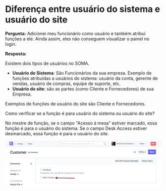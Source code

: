 # Diferença entre usuário do sistema e usuário do site


**Pergunta:** Adicionei meu funcionário como usuário e também atribuí funções a ele. Ainda assim, eles não conseguem visualizar o painel no login.


**Resposta:**


Existem dois tipos de usuários no SOMA.


* **Usuário do Sistema**: São Funcionários da sua empresa. Exemplo de funções atribuídas a usuários do sistema: usuário da conta, gerente de vendas, usuário de compras, equipe de suporte, etc.
* **Usuário do site**: são as partes (como Cliente e Fornecedores) de sua Empresa.


Exemplos de funções de usuário do site são Cliente e Fornecedores.


Como verificar se a função é para usuário do sistema ou usuário do site?


No mestre de função, se o campo "Acesso à mesa" estiver marcado, essa função é para o usuário do sistema. Se o campo Desk Access estiver desmarcado, essa função é para o usuário do site.


![Permissão do Role Desk](/files/role-deskperm.png)

